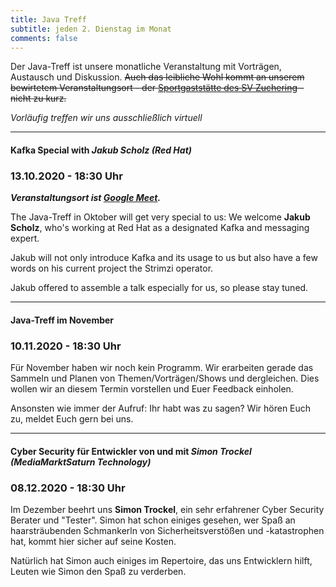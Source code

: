 ```yaml
---
title: Java Treff
subtitle: jeden 2. Dienstag im Monat
comments: false
---
```


Der Java-Treff ist unsere monatliche Veranstaltung mit Vorträgen, Austausch und Diskussion.
~~Auch das leibliche Wohl kommt an unserem bewirtetem Veranstaltungsort - der [Sportgaststätte des SV Zuchering](https://goo.gl/maps/WdFPbCwjdqWQr5eUA) - nicht zu kurz.~~

_Vorläufig treffen wir uns ausschließlich virtuell_

---

#### Kafka Special with *Jakub Scholz (Red Hat)*
### 13.10.2020 - 18:30 Uhr

***Veranstaltungsort ist [Google Meet](https://meet.google.com/get-jzpw-qxm).***

The Java-Treff in Oktober will get very special to us:
We welcome **Jakub Scholz**, who's working at Red Hat as a designated Kafka and messaging expert.

Jakub will not only introduce Kafka and its usage to us but also have a few words on his current project the Strimzi operator.

Jakub offered to assemble a talk especially for us, so please stay tuned.

---

#### Java-Treff im November
### 10.11.2020 - 18:30 Uhr

Für November haben wir noch kein Programm. Wir erarbeiten gerade das Sammeln und Planen von Themen/Vorträgen/Shows und dergleichen.
Dies wollen wir an diesem Termin vorstellen und Euer Feedback einholen.

Ansonsten wie immer der Aufruf: Ihr habt was zu sagen? Wir hören Euch zu, meldet Euch gern bei uns.

---

#### Cyber Security für Entwickler von und mit *Simon Trockel (MediaMarktSaturn Technology)*
### 08.12.2020 - 18:30 Uhr

Im Dezember beehrt uns **Simon Trockel**, ein sehr erfahrener Cyber Security Berater und "Tester".
Simon hat schon einiges gesehen, wer Spaß an haarsträubenden Schmankerln von Sicherheitsverstößen und -katastrophen hat, kommt hier sicher auf seine Kosten.

Natürlich hat Simon auch einiges im Repertoire, das uns Entwicklern hilft, Leuten wie Simon den Spaß zu verderben.
